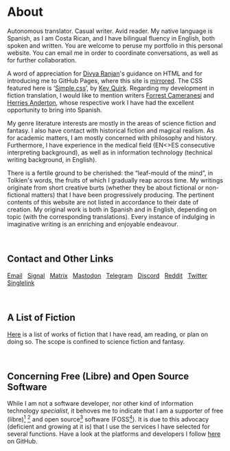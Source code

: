 <h1>About</h1>

<p>
Autonomous translator. Casual writer. Avid reader. My native language is Spanish, as I am Costa Rican, and I have bilingual fluency in English, both spoken and written. You are welcome to peruse my portfolio in this personal website. You can email me in order to coordinate conversations, as well as for further collaboration.

A word of appreciation for <a href= "https://github.com/divyaranjan1905">Divya Ranjan</a>'s guidance on HTML and for introducing me to GitHub Pages, where this site is <a href= "https://robertoqsx.github.io/">mirrored</a>. The CSS featured here is ‘<a href= "https://simplecss.org">Simple.css</a>’, by <a href= "https://kevq.uk">Kev Quirk</a>. Regarding my development in fiction translation, I would like to mention writers <a href= "https://www.geekofalltrades.org/">Forrest Cameranesi</a> and <a href= "https://twitter.com/HerriesAnderton">Herries Anderton</a>, whose respective work I have had the excellent opportunity to bring into Spanish.

My genre literature interests are mostly in the areas of science fiction and fantasy. I also have contact with historical fiction and magical realism. As for academic matters, I am mostly concerned with philosophy and history. Furthermore, I have experience in the medical field (EN<>ES consecutive interpreting background), as well as in information technology (technical writing background, in English).

There is a fertile ground to be cherished: the “leaf-mould of the mind”, in Tolkien's words, the fruits of which I gradually reap across time. My writings originate from short creative burts (whether they be about fictional or non-fictional matters) that I have been progressively producing. The pertinent contents of this website are not listed in accordance to their date of creation. My original work is both in Spanish and in English, depending on topic (with the corresponding translations). Every instance of indulging in imaginative writing is an enriching and enjoyable endeavour.
</p>

<br>
  
<h2>Contact and Other Links</h2>

<p>
  <nav>
    <a href= "mailto:robertoqs@proton.me">Email</a>&nbsp;&nbsp;
    <a href="https://signal.group/#CjQKIIDGeLiiKdnILqASRyCoZ7_AedMz0MZTnAg3Tb4UbgSSEhD_pOEKqfr8eittAQ8_n1SM">Signal</a>&nbsp;&nbsp;
    <a href="https://matrix.to/#/!RKgZXowtvrnPFORZNm:matrix.org?via=matrix.org">Matrix</a>&nbsp;&nbsp;
    <a rel="me" href="https://mastodon.social/@robertoqs">Mastodon</a>&nbsp;&nbsp;
    <a href="https://t.me/+8I-DOlgDigs4ZDVh">Telegram</a>&nbsp;&nbsp;
    <a href="https://discord.gg/7dX9debYrA">Discord</a>&nbsp;&nbsp;
    <a href="https://www.reddit.com/user/RobertoQS">Reddit</a>&nbsp;&nbsp;
    <a href="https://twitter.com/RobertoQSx">Twitter</a>&nbsp;&nbsp;
    <a href="https://app.singlelink.co/u/robertoqs">Singlelink</a>&nbsp;&nbsp;
  <nav>
</p>

<br>
   
<h2>A List of Fiction</h2>

<p><a href="https://robertoqsx.github.io/en/list.html">Here</a> is a list of works of fiction that I have read, am reading, or plan on doing so. The scope is confined to science fiction and fantasy.
</p>

<br>
    
<h2>Concerning Free (Libre) and Open Source Software</h2>

<p>
While I am not a software developer, nor other kind of information technology <i>specialist</i>, it behoves me to indicate that I am a supporter of free (libre)<a href= "https://www.gnu.org/philosophy/free-sw.html"><sup>1</sup></a> <a href= "https://www.fsf.org/about/what-is-free-software"><sup>2</sup></a> and open source<a href= "https://www.gnu.org/philosophy/open-source-misses-the-point.html"><sup>3</sup></a> software (FOSS<a href= "https://en.wikipedia.org/wiki/Free_and_open-source_software"><sup>4</sup></a>). It is due to this advocacy (deficient and growing at it is) that I use the services I have selected for several functions. Have a look at the platforms and developers I follow <a href="https://github.com/RobertoQSx?tab=following">here</a> on GitHub.
</p>

<br><br>
